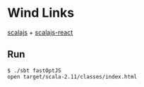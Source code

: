 Wind Links
==========

[scalajs](scala-js.org) + [scalajs-react](https://github.com/japgolly/scalajs-react)

Run
---

```
$ ./sbt fastOptJS
open target/scala-2.11/classes/index.html
```
